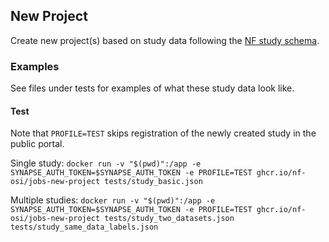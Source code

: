 ## New Project

Create new project(s) based on study data following the [NF study schema](https://github.com/nf-osi/dcc-site/blob/main/lib/study-schema.json). 

### Examples

See files under tests for examples of what these study data look like.

#### Test

Note that `PROFILE=TEST` skips registration of the newly created study in the public portal. 

Single study:
`docker run -v "$(pwd)":/app -e SYNAPSE_AUTH_TOKEN=$SYNAPSE_AUTH_TOKEN -e PROFILE=TEST ghcr.io/nf-osi/jobs-new-project tests/study_basic.json`

Multiple studies:
`docker run -v "$(pwd)":/app -e SYNAPSE_AUTH_TOKEN=$SYNAPSE_AUTH_TOKEN -e PROFILE=TEST ghcr.io/nf-osi/jobs-new-project tests/study_two_datasets.json tests/study_same_data_labels.json`

